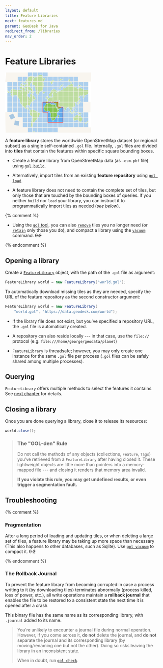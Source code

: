 ```yaml
---
layout: default
title: Feature Libraries
next: features.md
parent: GeoDesk for Java
redirect_from: /libraries
nav_order: 2
---
```

# Feature Libraries

<img class="float" src="/img/tiles4.png" width=280>

A **feature library** stores the worldwide OpenStreetMap dataset (or regional subset) as
a single self-contained `.gol` file. Internally, `.gol` files are divided into **tiles**
that contain the features within specific square bounding boxes.


- Create a feature library from OpenStreetMap data (as `.osm.pbf` file) using [`gol build`](/gol/build).

- Alternatively, import tiles from an existing **feature repository** using [`gol load`](/gol/load).

- A feature library does not need to contain the complete set of tiles, but only those
  that are touched by the bounding boxes of queries. If you neither `build` nor `load`
  your library, you can instruct it to programmatically import tiles as needed (*see below*).

{% comment %}

- Using the [`gol` tool](/gol), you can also [`remove`](/gol/remove) tiles you no longer need (or [`retain`](/gol/retain) only those you do), and compact a library using the [`vacuum`](/gol/vacuum) command. ~~0.2~~ 

{% endcomment %}

## Opening a library

Create a [`FeatureLibrary`]({{site.javadoc}}feature/FeatureLibrary.html) object, with the path of the `.gol` file as argument:

```java
FeatureLibrary world = new FeatureLibrary("world.gol");
```

To automatically download missing tiles as they are needed, specify the URL of the
feature repository as the second constructor argument:

```java
FeatureLibrary world = new FeatureLibrary(
    "world.gol", "https://data.geodesk.com/world");
```

- If the library file does not exist, but you've specified a repository URL, the `.gol`
  file is automatically created. 

- A repository can also reside locally --- in that case, use the `file://` protocol (e.g. `file:///home/george/geodata/planet`)

- `FeatureLibrary` is threadsafe; however, you may only create one instance for the same
  `.gol` file per process (`.gol` files can be safely shared among multiple processes).

## Querying

`FeatureLibrary` offers multiple methods to select the features it contains. See [next chapter](queries) for details.

## Closing a library

Once you are done querying a library, close it to release its resources:

```java
world.close();
```

<a name="caution-closed">
<blockquote class="warning" markdown="1">

### The "GOL-den" Rule

Do not call the methods of any objects (collections, `Feature`, `Tags`) you've retrieved from a `FeatureLibrary` after having closed it. These lightweight objects are little more than pointers into a memory-mapped file --- and closing it renders that memory area invalid. 

**If you violate this rule, you may get undefined results, or even trigger a segmentation fault.**

</blockquote>

## Troubleshooting

{% comment %}

### Fragmentation

After a long period of loading and updating tiles, or when deleting a large set of tiles, a feature library may be taking up more space than necessary (This also happens to other databases, such as Sqlite). Use [`gol vacuum`](/gol/vacuum) to compact it. ~~0.2~~ 

{% endcomment %}

### The Rollback Journal

To prevent the feature library from becoming corrupted in case a process writing to it (by downloading tiles) terminates abnormally (process killed, loss of power, etc.), all write operations maintain a **rollback journal** that enables the file to be restored to a
consistent state the next time it is opened after a crash.

This binary file has the same name as its corresponding library, with `.journal` added to its name.

<blockquote class="warning" markdown="1">

You're unlikely to encounter a journal file during normal operation. However, if you come across it, **do not** delete the journal, and **do not** separate the journal and its corresponding library (by moving/renaming one but not the other). Doing so risks leaving the
library in an inconsistent state.

When in doubt, run [`gol check`](/gol/check).


</blockquote>
